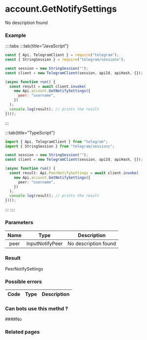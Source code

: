 # account.GetNotifySettings

No description found

### [](#example)Example

::::tabs
:::tab{title="JavaScript"}

```js
const { Api, TelegramClient } = require("telegram");
const { StringSession } = require("telegram/sessions");

const session = new StringSession("");
const client = new TelegramClient(session, apiId, apiHash, {});

(async function run() {
  const result = await client.invoke(
    new Api.account.GetNotifySettings({
      peer: "username",
    })
  );
  console.log(result); // prints the result
})();
```

:::

:::tab{title="TypeScript"}

```ts
import { Api, TelegramClient } from "telegram";
import { StringSession } from "telegram/sessions";

const session = new StringSession("");
const client = new TelegramClient(session, apiId, apiHash, {});

(async function run() {
  const result: Api.PeerNotifySettings = await client.invoke(
    new Api.account.GetNotifySettings({
      peer: "username",
    })
  );
  console.log(result); // prints the result
})();
```

:::
::::

### [](#parameters)Parameters

| Name | Type            | Description          |
| :--: | --------------- | -------------------- |
| peer | InputNotifyPeer | No description found |

### [](#result)Result

PeerNotifySettings

### [](#possible-errors)Possible errors

| Code | Type | Description |
| :--: | ---- | ----------- |

### [](#can-bots-use-this-method)Can bots use this methd ?

####No

### [](#related-pages)Related pages
